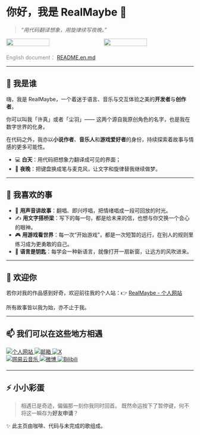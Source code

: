 # 你好，我是 RealMaybe 🌌

> _“用代码翻译想象，用旋律续写夜晚。”_

<!-- GitHub Stats -->
<div style="
    display: flex;
    justify-content: space-between;
    align-items: flex-start;
    margin-bottom: 20px;
">
    <img src="https://github-readme-stats.vercel.app/api/top-langs/?username=RealMaybe&layout=compact&theme=radical&hide_border=true" width="48%" />
    <br/>
    <img src="https://github-readme-stats.vercel.app/api/?username=RealMaybe&theme=radical&hide_border=true&include_all_commits=true&show_icons=true" width="48%" />
</div>
<div style="
    margin-top: 20px;
    font-size: 14px;
    color: #888;
">
    <span>English document：</span>
    <a href="./README.en.md">README.en.md</a>
</div>

---

## 🧩 我是谁

嗨，我是 RealMaybe，一个着迷于语言、音乐与交互体验之美的**开发者**与**创作者**。

你可以叫我「许真」或者「尘羽」—— 这两个源自我原创角色的名字，也是我在数字世界的化身。

在代码之外，我亦以**小说作者**、**音乐人**和**游戏爱好者**的身份，持续探索着故事与情感的更多可能性。

-   💻 **白天**：用代码把想象力翻译成可见的界面；
-   🌙 **夜晚**：把键盘换成笔与麦克风，让文字和旋律替我继续做梦。

---

## 🎨 我喜欢的事

-   🎵 **用声音讲故事**：翻唱、即兴哼唱，把情绪唱成一段可回放的时光。
-   ✍️ **用文字搭桥梁**：写下的每一句，都是给未来的信，也想与你交换一个会心的眼神。
-   🎮 **用游戏看世界**：每一次“开始游戏”，都是一次短暂的远行，在别人的规则里练习成为更勇敢的自己。
-   🔐 **语言是钥匙**：每学会一种新语言，就像打开一扇新窗，让远方的风吹进来。

---

## 🤝 欢迎你

若你对我的作品感到好奇，欢迎前往我的个人站：👉 [RealMaybe - 个人网站](https://realmaybe.github.io/index)

所有故事皆以我为始，亦不止于我。

---

## 📫 我们可以在这些地方相遇

<div style="margin-bottom: 20px;">
    <!-- 第一行：个人网站、邮箱、Twitter -->
    <div>
        <a href="https://realmaybe.github.io/index" target="_blank">
            <img src="https://img.shields.io/badge/个人网站-4285F4?style=for-the-badge&logo=google-chrome&logoColor=white" alt="个人网站" />
        </a>
        <a href="mailto:realmaybe0429@qq.com" target="_blank">
            <img src="https://img.shields.io/badge/邮箱-D14836?style=for-the-badge&logo=gmail&logoColor=white" alt="邮箱" />
        </a>
        <a href="https://x.com/RealMaybe0429" target="_blank">
            <img src="https://img.shields.io/badge/X-black?style=for-the-badge&logo=X&logoColor=white" alt="X" />
        </a>
    </div>
    <!-- 第二行：网易云音乐、微博、Bilibili -->
    <div>
        <a href="https://music.163.com/#/artist?id=34235427" target="_blank">
            <img src="https://img.shields.io/badge/网易云音乐-FF0000?style=for-the-badge&logo=netease-music&logoColor=white" alt="网易云音乐" />
        </a>
        <a href="https://weibo.com/u/5678690912" target="_blank">
            <img src="https://img.shields.io/badge/微博-E6162D?style=for-the-badge&logo=sina-weibo&logoColor=white" alt="微博" />
        </a>
        <a href="https://space.bilibili.com/175020735" target="_blank">
            <img src="https://img.shields.io/badge/Bilibili-00A1D6?style=for-the-badge&logo=bilibili&logoColor=white" alt="Bilibili" />
        </a>
    </div>
</div>

---

## ⚡ 小小彩蛋

> 相遇已是奇迹，偏偏那一刻你我同时回首。
> 既然命运按下了暂停键，何不将这一瞬存为**好友申请**？

✨ 此主页由咖啡、代码与未完成的歌组成。
